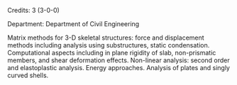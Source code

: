 Credits: 3 (3-0-0)

Department: Department of Civil Engineering

Matrix methods for 3-D skeletal structures: force and displacement methods including analysis using substructures, static condensation. Computational aspects including in plane rigidity of slab, non-prismatic members, and shear deformation effects. Non-linear analysis: second order and elastoplastic analysis. Energy approaches. Analysis of plates and singly curved shells.